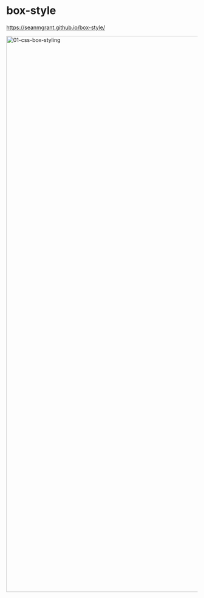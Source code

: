 # box-style

https://seanmgrant.github.io/box-style/

<img width="1464" alt="01-css-box-styling" src="https://user-images.githubusercontent.com/104331199/186010722-e82bc668-a972-4c3b-ad48-bb43e4a41010.png">
